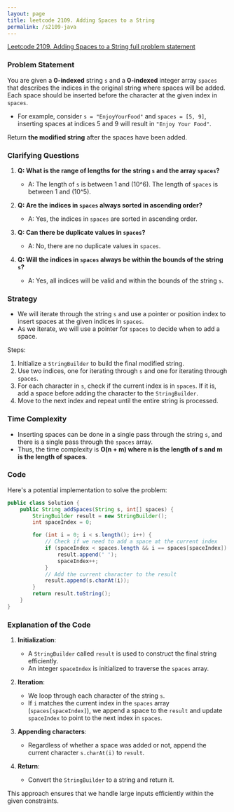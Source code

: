 ```yaml
---
layout: page
title: leetcode 2109. Adding Spaces to a String
permalink: /s2109-java
---
```

[Leetcode 2109. Adding Spaces to a String full problem statement](https://algoadvance.github.io/algoadvance/l2109)
### Problem Statement

You are given a **0-indexed** string `s` and a **0-indexed** integer array `spaces` that describes the indices in the original string where spaces will be added. Each space should be inserted before the character at the given index in `spaces`.

- For example, consider `s = "EnjoyYourFood"` and `spaces = [5, 9]`, inserting spaces at indices 5 and 9 will result in `"Enjoy Your Food"`.

Return **the modified string** after the spaces have been added.

### Clarifying Questions

1. **Q: What is the range of lengths for the string `s` and the array `spaces`?**
   - A: The length of `s` is between 1 and \(10^6\). The length of `spaces` is between 1 and \(10^5\).

2. **Q: Are the indices in `spaces` always sorted in ascending order?**
   - A: Yes, the indices in `spaces` are sorted in ascending order.

3. **Q: Can there be duplicate values in `spaces`?**
   - A: No, there are no duplicate values in `spaces`.

4. **Q: Will the indices in `spaces` always be within the bounds of the string `s`?**
   - A: Yes, all indices will be valid and within the bounds of the string `s`.

### Strategy

- We will iterate through the string `s` and use a pointer or position index to insert spaces at the given indices in `spaces`.
- As we iterate, we will use a pointer for `spaces` to decide when to add a space.
  
Steps:
1. Initialize a `StringBuilder` to build the final modified string.
2. Use two indices, one for iterating through `s` and one for iterating through `spaces`.
3. For each character in `s`, check if the current index is in `spaces`. If it is, add a space before adding the character to the `StringBuilder`.
4. Move to the next index and repeat until the entire string is processed.

### Time Complexity

- Inserting spaces can be done in a single pass through the string `s`, and there is a single pass through the `spaces` array.
- Thus, the time complexity is **O(n + m) where n is the length of s and m is the length of spaces**.

### Code

Here's a potential implementation to solve the problem:

```java
public class Solution {
    public String addSpaces(String s, int[] spaces) {
        StringBuilder result = new StringBuilder();
        int spaceIndex = 0;

        for (int i = 0; i < s.length(); i++) {
            // Check if we need to add a space at the current index
            if (spaceIndex < spaces.length && i == spaces[spaceIndex]) {
                result.append(' ');
                spaceIndex++;
            }
            // Add the current character to the result
            result.append(s.charAt(i));
        }
        return result.toString();
    }
}
```

### Explanation of the Code

1. **Initialization**:
   - A `StringBuilder` called `result` is used to construct the final string efficiently.
   - An integer `spaceIndex` is initialized to traverse the `spaces` array.

2. **Iteration**:
   - We loop through each character of the string `s`.
   - If `i` matches the current index in the `spaces` array (`spaces[spaceIndex]`), we append a space to the `result` and update `spaceIndex` to point to the next index in `spaces`.

3. **Appending characters**:
   - Regardless of whether a space was added or not, append the current character `s.charAt(i)` to `result`.

4. **Return**:
   - Convert the `StringBuilder` to a string and return it.

This approach ensures that we handle large inputs efficiently within the given constraints.